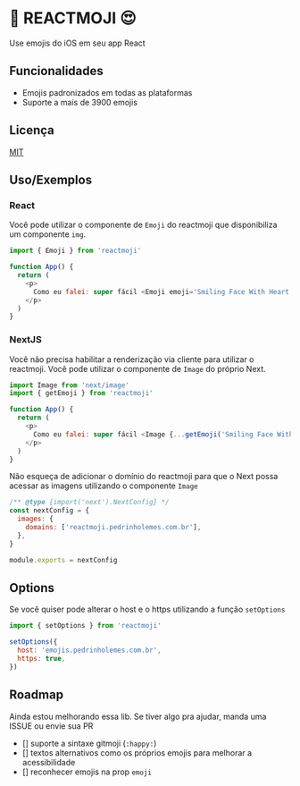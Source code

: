 # 🎉 REACTMOJI 😍

Use emojis do iOS em seu app React

## Funcionalidades

- Emojis padronizados em todas as plataformas
- Suporte a mais de 3900 emojis

## Licença

[MIT](https://choosealicense.com/licenses/mit/)

## Uso/Exemplos

### React

Você pode utilizar o componente de `Emoji` do reactmoji que disponibiliza um componente `img`.

```javascript
import { Emoji } from 'reactmoji'

function App() {
  return (
    <p>
      Como eu falei: super fácil <Emoji emoji='Smiling Face With Heart Eyes' />
    </p>
  )
}
```

### NextJS

Você não precisa habilitar a renderização via cliente para utilizar o reactmoji. Você pode utilizar o componente de `Image` do próprio Next.

```javascript
import Image from 'next/image'
import { getEmoji } from 'reactmoji'

function App() {
  return (
    <p>
      Como eu falei: super fácil <Image {...getEmoji('Smiling Face With Heart Eyes')} />
    </p>
  )
}
```

Não esqueça de adicionar o domínio do reactmoji para que o Next possa acessar as imagens utilizando o componente `Image`

```javascript
/** @type {import('next').NextConfig} */
const nextConfig = {
  images: {
    domains: ['reactmoji.pedrinholemes.com.br'],
  },
}

module.exports = nextConfig
```

## Options

Se você quiser pode alterar o host e o https utilizando a função `setOptions`

```javascript
import { setOptions } from 'reactmoji'

setOptions({
  host: 'emojis.pedrinholemes.com.br',
  https: true,
})
```

## Roadmap

Ainda estou melhorando essa lib. Se tiver algo pra ajudar, manda uma ISSUE ou envie sua PR

- [] suporte a sintaxe gitmoji (`:happy:`)
- [] textos alternativos como os próprios emojis para melhorar a acessibilidade
- [] reconhecer emojis na prop `emoji`
